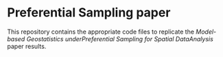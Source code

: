 # Preferential Sampling paper

This repository contains the appropriate code files to replicate the *Model-based Geostatistics underPreferential Sampling for Spatial DataAnalysis* paper results.
